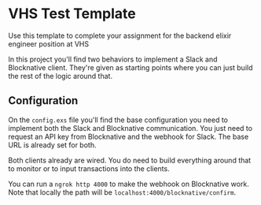 # VHS Test Template

Use this template to complete your assignment for the backend elixir engineer position at VHS

In this project you'll find two behaviors to implement a Slack and Blocknative client. They're given as starting points where you can just build the rest of the logic around that.

## Configuration

On the `config.exs` file you'll find the base configuration you need to implement both the Slack and Blocknative communication. You just need to request an API key from Blocknative and the webhook for Slack. The base URL is already set for both.

Both clients already are wired. You do need to build everything around that to monitor or to input transactions into the clients.

You can run a `ngrok http 4000` to make the webhook on Blocknative work. Note that locally the path will be `localhost:4000/blocknative/confirm`.

